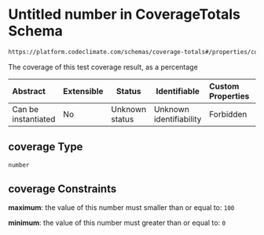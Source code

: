 # Untitled number in CoverageTotals Schema

```txt
https://platform.codeclimate.com/schemas/coverage-totals#/properties/coverage
```

The coverage of this test coverage result, as a percentage


| Abstract            | Extensible | Status         | Identifiable            | Custom Properties | Additional Properties | Access Restrictions | Defined In                                                                                      |
| :------------------ | ---------- | -------------- | ----------------------- | :---------------- | --------------------- | ------------------- | ----------------------------------------------------------------------------------------------- |
| Can be instantiated | No         | Unknown status | Unknown identifiability | Forbidden         | Allowed               | none                | [CoverageTotals.schema.json\*](../../schemas/CoverageTotals.schema.json "open original schema") |

## coverage Type

`number`

## coverage Constraints

**maximum**: the value of this number must smaller than or equal to: `100`

**minimum**: the value of this number must greater than or equal to: `0`

